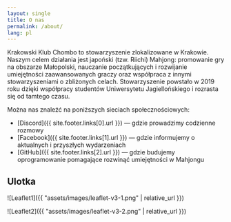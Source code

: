 ```yaml
---
layout: single
title: O nas
permalink: /about/
lang: pl
---
```


Krakowski Klub Chombo to stowarzyszenie zlokalizowane w Krakowie. Naszym celem działania jest japoński (tzw. Riichi) Mahjong: promowanie gry na obszarze Małopolski, nauczanie początkujących i rozwijanie umiejętności zaawansowanych graczy oraz współpraca z innymi stowarzyszeniami o zbliżonych celach. Stowarzyszenie powstało w 2019 roku dzięki współpracy studentów Uniwersytetu Jagiellońskiego i rozrasta się od tamtego czasu.

Można nas znaleźć na poniższych sieciach społecznościowych:
* [Discord]({{ site.footer.links[0].url }}) — gdzie prowadzimy codzienne rozmowy
* [Facebook]({{ site.footer.links[1].url }}) — gdzie informujemy o aktualnych i przyszłych wydarzeniach
* [GitHub]({{ site.footer.links[2].url }}) — gdzie budujemy oprogramowanie pomagające rozwinąć umiejętności w Mahjongu

## Ulotka

![Leaflet1]({{ "assets/images/leaflet-v3-1.png" | relative_url }})

![Leaflet2]({{ "assets/images/leaflet-v3-2.png" | relative_url }})
